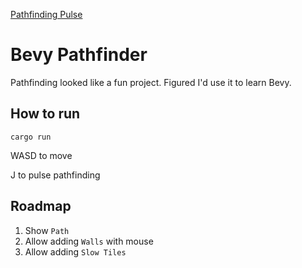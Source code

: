[Pathfinding Pulse](https://github.com/user-attachments/assets/29ab2501-3498-4e22-be20-83119ef82d66)

# Bevy Pathfinder

Pathfinding looked like a fun project. Figured I'd use it to learn Bevy.

## How to run
`cargo run`

WASD to move

J to pulse pathfinding

## Roadmap

1. Show `Path`
1. Allow adding `Walls` with mouse
1. Allow adding `Slow Tiles`
